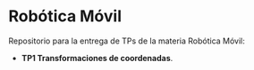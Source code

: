 # Robótica Móvil

Repositorio para la entrega de TPs de la materia Robótica Móvil:

- **TP1 Transformaciones de coordenadas**.
